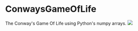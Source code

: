 # ConwaysGameOfLife
The Conway's Game Of Life using Python's numpy arrays. 
![](https://github.com/LesageAdrien/ConwaysGameOfLife/blob/main/GameOfLife.gif)
